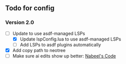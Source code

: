 ## Todo for config

### Version 2.0
- [ ] Update to use asdf-managed LSPs
  - [x] Update lspConfig.lua to use asdf-managed LSPs
  - [ ] Add LSPs to asdf plugins automatically
- [x] Add copy path to neotree
- [ ] Make sure ai edits show up better: [Nabeel's Code](https://github.com/exaby73/kickstart.nvim/blob/4fccc66d79ecbe043e0904c4000f9bd60efc4ac0/lua/core/autocommands.lua)
